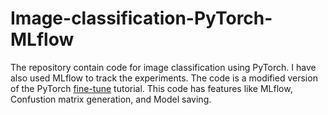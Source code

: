 # Image-classification-PyTorch-MLflow

The repository contain code for image classification using PyTorch. I have also used MLflow to track the experiments. The code is a modified version of the PyTorch [fine-tune](https://pytorch.org/tutorials/beginner/finetuning_torchvision_models_tutorial.html) tutorial.
This code has features like MLflow, Confustion matrix generation, and Model saving.


